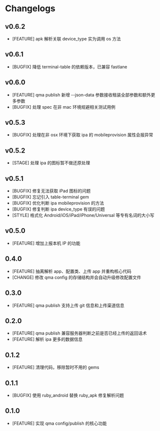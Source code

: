 # Changelogs

## v0.6.2

- [FEATURE] apk 解析关联 device_type 实为调用 os 方法

## v0.6.1

- [BUGFIX] 降低 terminal-table 的依赖版本，已兼容 fastlane

## v0.6.0

- [FEATURE] qma publish 新增 --json-data 参数接收租装全部参数和额外更多参数
- [BUGFIX] 处理 spec 在非 mac 环境规避相关测试用例

## v0.5.3

- [BUGFIX] 处理在非 osx 环境下获取 ipa 的 mobileprovision 属性会报异常

## v0.5.2

- [STAGE] 处理 ipa 的图标暂不做还原处理

## v0.5.1

- [BUGFIX] 修复无法获取 iPad 图标的问题
- [BUGFIX] 忘记引入 table-terminal gem
- [BUGFIX] 优化判断 ipa mobileprovision 的方法
- [BUGFIX] 修复判断 ipa device_type 有误的问题
- [STYLE] 格式化 Android/iOS/iPad/iPhone/Universal 等专有名词的大小写

## v0.5.0

- [FEATURE] 增加上报本机 IP 的功能

## 0.4.0

- [FEATURE] 抽离解析 app、配置类、上传 app 并重构核心代码
- [CHANGE] 修改 qma config 的存储结构并会自动升级修改配置文件

## 0.3.0

- [FEATURE] qma publish 支持上传 git 信息和上传渠道信息

## 0.2.0

- [FEATURE] qma publish 兼容服务器判断之前是否已经上传的返回话术
- [FEATURE] 解析 ipa 更多的数据信息

## 0.1.2

- [FEATURE] 清理代码，移除暂时不用的 gems

## 0.1.1

- [BUGFIX] 使用 ruby_android 替换 ruby_apk 修复解析问题

## 0.1.0

- [FEATURE] 实现 qma config/publish 的核心功能

